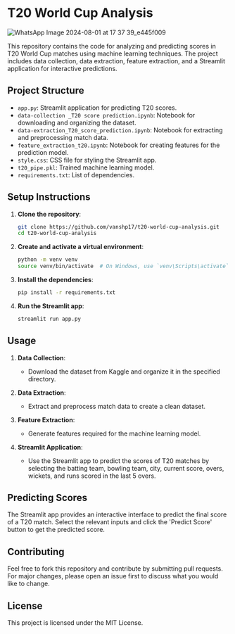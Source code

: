 # T20 World Cup Analysis

![WhatsApp Image 2024-08-01 at 17 37 39_e445f009](https://github.com/user-attachments/assets/35cc2ee1-4baf-4156-bad9-4b54d0661226)

This repository contains the code for analyzing and predicting scores in T20 World Cup matches using machine learning techniques. The project includes data collection, data extraction, feature extraction, and a Streamlit application for interactive predictions.

## Project Structure

- `app.py`: Streamlit application for predicting T20 scores.
- `data-collection _T20 score prediction.ipynb`: Notebook for downloading and organizing the dataset.
- `data-extraction_T20_score_prediction.ipynb`: Notebook for extracting and preprocessing match data.
- `feature_extraction_t20.ipynb`: Notebook for creating features for the prediction model.
- `style.css`: CSS file for styling the Streamlit app.
- `t20_pipe.pkl`: Trained machine learning model.
- `requirements.txt`: List of dependencies.

## Setup Instructions

1. **Clone the repository**:
    ```bash
    git clone https://github.com/vanshp17/t20-world-cup-analysis.git
    cd t20-world-cup-analysis
    ```

2. **Create and activate a virtual environment**:
    ```bash
    python -m venv venv
    source venv/bin/activate  # On Windows, use `venv\Scripts\activate`
    ```

3. **Install the dependencies**:
    ```bash
    pip install -r requirements.txt
    ```

4. **Run the Streamlit app**:
    ```bash
    streamlit run app.py
    ```

## Usage

1. **Data Collection**:
    - Download the dataset from Kaggle and organize it in the specified directory.

2. **Data Extraction**:
    - Extract and preprocess match data to create a clean dataset.

3. **Feature Extraction**:
    - Generate features required for the machine learning model.

4. **Streamlit Application**:
    - Use the Streamlit app to predict the scores of T20 matches by selecting the batting team, bowling team, city, current score, overs, wickets, and runs scored in the last 5 overs.

## Predicting Scores

The Streamlit app provides an interactive interface to predict the final score of a T20 match. Select the relevant inputs and click the 'Predict Score' button to get the predicted score.

## Contributing

Feel free to fork this repository and contribute by submitting pull requests. For major changes, please open an issue first to discuss what you would like to change.

## License

This project is licensed under the MIT License.
